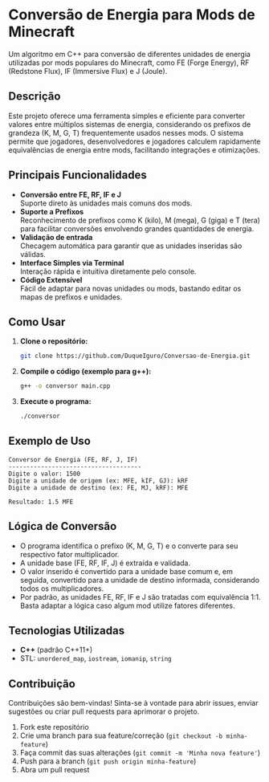 # Conversão de Energia para Mods de Minecraft

Um algoritmo em C++ para conversão de diferentes unidades de energia utilizadas por mods populares do Minecraft, como FE (Forge Energy), RF (Redstone Flux), IF (Immersive Flux) e J (Joule).

## Descrição

Este projeto oferece uma ferramenta simples e eficiente para converter valores entre múltiplos sistemas de energia, considerando os prefixos de grandeza (K, M, G, T) frequentemente usados nesses mods. O sistema permite que jogadores, desenvolvedores e jogadores calculem rapidamente equivalências de energia entre mods, facilitando integrações e otimizações.

## Principais Funcionalidades

- **Conversão entre FE, RF, IF e J**  
  Suporte direto às unidades mais comuns dos mods.
- **Suporte a Prefixos**  
  Reconhecimento de prefixos como K (kilo), M (mega), G (giga) e T (tera) para facilitar conversões envolvendo grandes quantidades de energia.
- **Validação de entrada**  
  Checagem automática para garantir que as unidades inseridas são válidas.
- **Interface Simples via Terminal**  
  Interação rápida e intuitiva diretamente pelo console.
- **Código Extensível**  
  Fácil de adaptar para novas unidades ou mods, bastando editar os mapas de prefixos e unidades.

## Como Usar

1. **Clone o repositório:**
   ```bash
   git clone https://github.com/DuqueIguro/Conversao-de-Energia.git
   ```
2. **Compile o código (exemplo para g++):**
   ```bash
   g++ -o conversor main.cpp
   ```
3. **Execute o programa:**
   ```bash
   ./conversor
   ```

## Exemplo de Uso

```
Conversor de Energia (FE, RF, J, IF)
-------------------------------------
Digite o valor: 1500
Digite a unidade de origem (ex: MFE, kIF, GJ): kRF
Digite a unidade de destino (ex: FE, MJ, kRF): MFE

Resultado: 1.5 MFE
```

## Lógica de Conversão

- O programa identifica o prefixo (K, M, G, T) e o converte para seu respectivo fator multiplicador.
- A unidade base (FE, RF, IF, J) é extraída e validada.
- O valor inserido é convertido para a unidade base comum e, em seguida, convertido para a unidade de destino informada, considerando todos os multiplicadores.
- Por padrão, as unidades FE, RF, IF e J são tratadas com equivalência 1:1. Basta adaptar a lógica caso algum mod utilize fatores diferentes.

## Tecnologias Utilizadas

- **C++** (padrão C++11+)
- STL: `unordered_map`, `iostream`, `iomanip`, `string`

## Contribuição

Contribuições são bem-vindas! Sinta-se à vontade para abrir issues, enviar sugestões ou criar pull requests para aprimorar o projeto.

1. Fork este repositório
2. Crie uma branch para sua feature/correção (`git checkout -b minha-feature`)
3. Faça commit das suas alterações (`git commit -m 'Minha nova feature'`)
4. Push para a branch (`git push origin minha-feature`)
5. Abra um pull request
